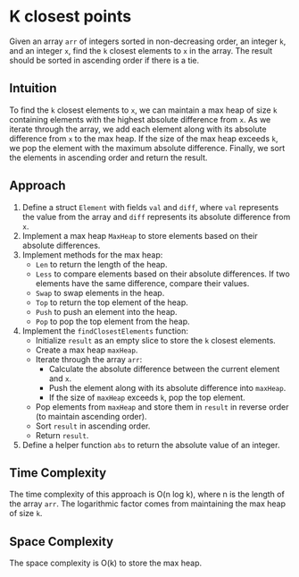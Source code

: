 # K closest points
Given an array `arr` of integers sorted in non-decreasing order, an integer `k`, and an integer `x`, find the `k` closest elements to `x` in the array. The result should be sorted in ascending order if there is a tie.

## Intuition
To find the `k` closest elements to `x`, we can maintain a max heap of size `k` containing elements with the highest absolute difference from `x`. As we iterate through the array, we add each element along with its absolute difference from `x` to the max heap. If the size of the max heap exceeds `k`, we pop the element with the maximum absolute difference. Finally, we sort the elements in ascending order and return the result.

## Approach
1. Define a struct `Element` with fields `val` and `diff`, where `val` represents the value from the array and `diff` represents its absolute difference from `x`.
2. Implement a max heap `MaxHeap` to store elements based on their absolute differences.
3. Implement methods for the max heap:
   - `Len` to return the length of the heap.
   - `Less` to compare elements based on their absolute differences. If two elements have the same difference, compare their values.
   - `Swap` to swap elements in the heap.
   - `Top` to return the top element of the heap.
   - `Push` to push an element into the heap.
   - `Pop` to pop the top element from the heap.
4. Implement the `findClosestElements` function:
   - Initialize `result` as an empty slice to store the `k` closest elements.
   - Create a max heap `maxHeap`.
   - Iterate through the array `arr`:
     - Calculate the absolute difference between the current element and `x`.
     - Push the element along with its absolute difference into `maxHeap`.
     - If the size of `maxHeap` exceeds `k`, pop the top element.
   - Pop elements from `maxHeap` and store them in `result` in reverse order (to maintain ascending order).
   - Sort `result` in ascending order.
   - Return `result`.
5. Define a helper function `abs` to return the absolute value of an integer.

## Time Complexity
The time complexity of this approach is O(n log k), where n is the length of the array `arr`. The logarithmic factor comes from maintaining the max heap of size `k`.

## Space Complexity
The space complexity is O(k) to store the max heap.
